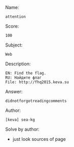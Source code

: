 Name:

	attention

Score:

	100

Subject:
	
	Web

Description:

	EN: Find the flag.
	RU: Найдите флаг
	File: http://fhq2015.keva.su

Answer:

	didnotforgotreadingcomments

Author:

	[keva] sea-kg

Solve by author:

* just look sources of page
